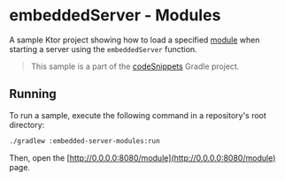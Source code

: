# embeddedServer - Modules

A sample Ktor project showing how to load a specified [module](https://ktor.io/docs/modules.html) when starting a server using the `embeddedServer` function.
> This sample is a part of the [codeSnippets](../../README.md) Gradle project.

## Running

To run a sample, execute the following command in a repository's root directory:
```bash
./gradlew :embedded-server-modules:run
```

Then, open the [http://0.0.0.0:8080/module](http://0.0.0.0:8080/module) page.
